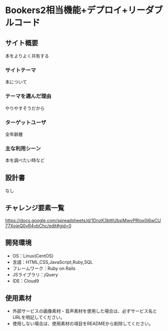 # Bookers2相当機能+デプロイ+リーダブルコード

## サイト概要

本をよりよく共有する　

### サイトテーマ

本について

### テーマを選んだ理由

やりやすそうだから

### ターゲットユーザ

全年齢層

### 主な利用シーン

本を調べたい時など

## 設計書

なし

## チャレンジ要素一覧
https://docs.google.com/spreadsheets/d/1DnzK3bItlUbsiMwvPRIox0i6wCU77XojpQ0vR4vbChc/edit#gid=0

## 開発環境
- OS：Linux(CentOS)
- 言語：HTML,CSS,JavaScript,Ruby,SQL
- フレームワーク：Ruby on Rails
- JSライブラリ：jQuery
- IDE：Cloud9

## 使用素材
- 外部サービスの画像素材・音声素材を使用した場合は、必ずサービス名とURLを明記してください。
- 使用しない場合は、使用素材の項目をREADMEから削除してください。

